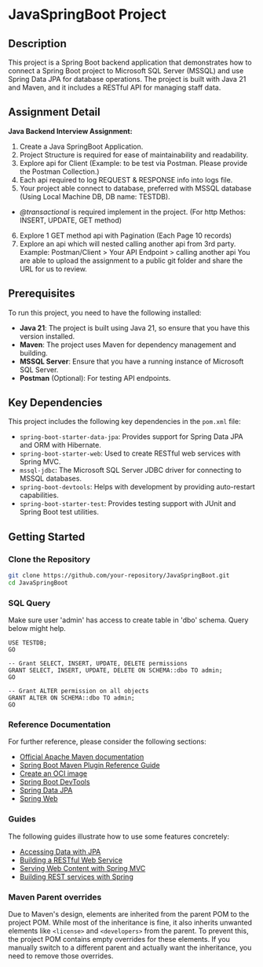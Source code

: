# JavaSpringBoot Project

## Description
This project is a Spring Boot backend application that demonstrates how to connect a Spring Boot project to 
Microsoft SQL Server (MSSQL) and use Spring Data JPA for database operations. The project is built with Java 21 
and Maven, and it includes a RESTful API for managing staff data.

## Assignment Detail
**Java Backend Interview Assignment:**
1. Create a Java SpringBoot Application.
2. Project Structure is required for ease of maintainability and readability.
3. Explore api for Client (Example: to be test via Postman. Please provide the Postman Collection.)
4. Each api required to log REQUEST & RESPONSE info into logs file.
5. Your project able connect to database, preferred with MSSQL database (Using Local Machine DB, DB name: TESTDB).
- *@transactional* is required implement in the project. (For http Methos: INSERT, UPDATE, GET method)
6. Explore 1 GET method api with Pagination (Each Page 10 records)
7. Explore an api which will nested calling another api from 3rd party.
Example: Postman/Client > Your API Endpoint > calling another api
You are able to upload the assignment to a public git folder and share the URL for us to review.



## Prerequisites

To run this project, you need to have the following installed:

- **Java 21**: The project is built using Java 21, so ensure that you have this version installed.
- **Maven**: The project uses Maven for dependency management and building.
- **MSSQL Server**: Ensure that you have a running instance of Microsoft SQL Server.
- **Postman** (Optional): For testing API endpoints.

## Key Dependencies

This project includes the following key dependencies in the `pom.xml` file:

- `spring-boot-starter-data-jpa`: Provides support for Spring Data JPA and ORM with Hibernate.
- `spring-boot-starter-web`: Used to create RESTful web services with Spring MVC.
- `mssql-jdbc`: The Microsoft SQL Server JDBC driver for connecting to MSSQL databases.
- `spring-boot-devtools`: Helps with development by providing auto-restart capabilities.
- `spring-boot-starter-test`: Provides testing support with JUnit and Spring Boot test utilities.

## Getting Started

### Clone the Repository

```bash
git clone https://github.com/your-repository/JavaSpringBoot.git
cd JavaSpringBoot
```
### SQL Query
Make sure user 'admin' has access to create table in 'dbo' schema.
Query below might help.

```
USE TESTDB;
GO

-- Grant SELECT, INSERT, UPDATE, DELETE permissions
GRANT SELECT, INSERT, UPDATE, DELETE ON SCHEMA::dbo TO admin;
GO

-- Grant ALTER permission on all objects
GRANT ALTER ON SCHEMA::dbo TO admin;
GO
```

### Reference Documentation
For further reference, please consider the following sections:

* [Official Apache Maven documentation](https://maven.apache.org/guides/index.html)
* [Spring Boot Maven Plugin Reference Guide](https://docs.spring.io/spring-boot/3.3.4/maven-plugin)
* [Create an OCI image](https://docs.spring.io/spring-boot/3.3.4/maven-plugin/build-image.html)
* [Spring Boot DevTools](https://docs.spring.io/spring-boot/docs/3.3.4/reference/htmlsingle/index.html#using.devtools)
* [Spring Data JPA](https://docs.spring.io/spring-boot/docs/3.3.4/reference/htmlsingle/index.html#data.sql.jpa-and-spring-data)
* [Spring Web](https://docs.spring.io/spring-boot/docs/3.3.4/reference/htmlsingle/index.html#web)

### Guides
The following guides illustrate how to use some features concretely:

* [Accessing Data with JPA](https://spring.io/guides/gs/accessing-data-jpa/)
* [Building a RESTful Web Service](https://spring.io/guides/gs/rest-service/)
* [Serving Web Content with Spring MVC](https://spring.io/guides/gs/serving-web-content/)
* [Building REST services with Spring](https://spring.io/guides/tutorials/rest/)

### Maven Parent overrides

Due to Maven's design, elements are inherited from the parent POM to the project POM.
While most of the inheritance is fine, it also inherits unwanted elements like `<license>` and `<developers>` from the parent.
To prevent this, the project POM contains empty overrides for these elements.
If you manually switch to a different parent and actually want the inheritance, you need to remove those overrides.





